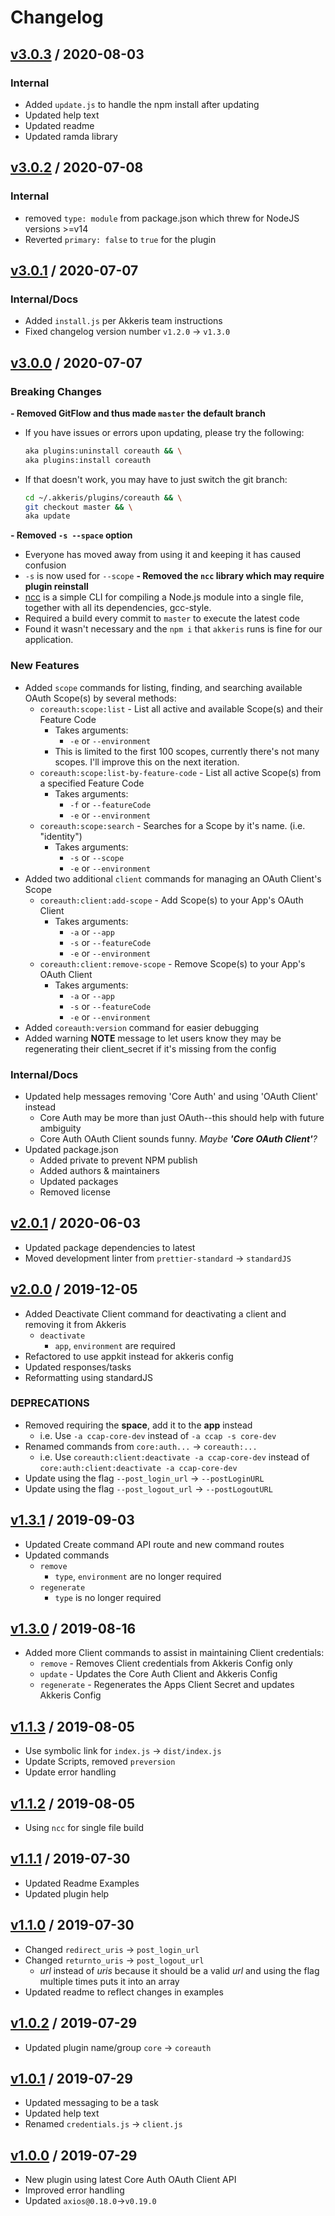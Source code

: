 # Changelog

## [v3.0.3](https://github.com/octanner/cli-core-auth-plugin/releases/tag/v3.0.3) / 2020-08-03

### Internal

- Added `update.js` to handle the npm install after updating
- Updated help text
- Updated readme
- Updated ramda library

## [v3.0.2](https://github.com/octanner/cli-core-auth-plugin/releases/tag/v3.0.2) / 2020-07-08

### Internal

- removed `type: module` from package.json which threw for NodeJS versions >=v14
- Reverted `primary: false` to `true` for the plugin

## [v3.0.1](https://github.com/octanner/cli-core-auth-plugin/releases/tag/v3.0.1) / 2020-07-07

### Internal/Docs

- Added `install.js` per Akkeris team instructions
- Fixed changelog version number `v1.2.0` -> `v1.3.0`

## [v3.0.0](https://github.com/octanner/cli-core-auth-plugin/releases/tag/v3.0.0) / 2020-07-07

### Breaking Changes

**- Removed GitFlow and thus made `master` the default branch**
  - If you have issues or errors upon updating, please try the following:
    ```zsh
    aka plugins:uninstall coreauth && \
    aka plugins:install coreauth
    ```
  - If that doesn't work, you may have to just switch the git branch:
    ```zsh
    cd ~/.akkeris/plugins/coreauth && \
    git checkout master && \
    aka update
    ```
**- Removed `-s --space` option**
  - Everyone has moved away from using it and keeping it has caused confusion
  - `-s` is now used for `--scope`
**- Removed the `ncc` library which may require plugin reinstall**
  - [ncc](https://github.com/vercel/ncc) is a simple CLI for compiling a Node.js module into a single file, together with all its dependencies, gcc-style.
  - Required a build every commit to `master` to execute the latest code
  - Found it wasn't necessary and the `npm i` that `akkeris` runs is fine for our application.

### New Features

- Added `scope` commands for listing, finding, and searching available OAuth Scope(s) by several methods:
  - `coreauth:scope:list` - List all active and available Scope(s) and their Feature Code
    - Takes arguments:
      - `-e` or `--environment`
    - This is limited to the first 100 scopes, currently there's not many scopes. I'll improve this on the next iteration.
  - `coreauth:scope:list-by-feature-code` - List all active Scope(s) from a specified Feature Code
    - Takes arguments:
      - `-f` or `--featureCode`
      - `-e` or `--environment`
  - `coreauth:scope:search` - Searches for a Scope by it's name. (i.e. "identity")
    - Takes arguments:
      - `-s` or `--scope`
      - `-e` or `--environment`
- Added two additional `client` commands for managing an OAuth Client's Scope
  - `coreauth:client:add-scope` - Add Scope(s) to your App's OAuth Client
    - Takes arguments:
      - `-a` or `--app`
      - `-s` or `--featureCode`
      - `-e` or `--environment`
  - `coreauth:client:remove-scope` - Remove Scope(s) to your App's OAuth Client
    - Takes arguments:
      - `-a` or `--app`
      - `-s` or `--featureCode`
      - `-e` or `--environment`
- Added `coreauth:version` command for easier debugging
- Added warning **NOTE** message to let users know they may be regenerating their client_secret if it's missing from the config

### Internal/Docs
  
  - Updated help messages removing 'Core Auth' and using 'OAuth Client' instead
    - Core Auth may be more than just OAuth--this should help with future ambiguity
    - Core Auth OAuth Client sounds funny. _Maybe **'Core OAuth Client'**?_
  - Updated package.json
    - Added private to prevent NPM publish
    - Added authors & maintainers
    - Updated packages
    - Removed license

## [v2.0.1](https://github.com/octanner/cli-core-auth-plugin/releases/tag/v2.0.1) / 2020-06-03

- Updated package dependencies to latest
- Moved development linter from `prettier-standard` -> `standardJS`

## [v2.0.0](https://github.com/octanner/cli-core-auth-plugin/releases/tag/v2.0.0) / 2019-12-05

- Added Deactivate Client command for deactivating a client and removing it from Akkeris
  - `deactivate`
    - `app`, `environment` are required
- Refactored to use appkit instead for akkeris config
- Updated responses/tasks
- Reformatting using standardJS

### DEPRECATIONS

- Removed requiring the **space**, add it to the **app** instead
  - i.e. Use `-a ccap-core-dev` instead of `-a ccap -s core-dev` 
- Renamed commands from `core:auth...` -> `coreauth:...`
  - i.e. Use `coreauth:client:deactivate -a ccap-core-dev` instead of `core:auth:client:deactivate -a ccap-core-dev`
- Update using the flag `--post_login_url` -> `--postLoginURL`
- Update using the flag `--post_logout_url` -> `--postLogoutURL`

## [v1.3.1](https://github.com/octanner/cli-core-auth-plugin/releases/tag/v1.3.1) / 2019-09-03

- Updated Create command API route and new command routes
- Updated commands
  - `remove`
    - `type`, `environment` are no longer required
  - `regenerate`
    - `type` is no longer required

## [v1.3.0](https://github.com/octanner/cli-core-auth-plugin/releases/tag/v1.3.0) / 2019-08-16

- Added more Client commands to assist in maintaining Client credentials:
  - `remove` - Removes Client credentials from Akkeris Config only
  - `update` - Updates the Core Auth Client and Akkeris Config
  - `regenerate` - Regenerates the Apps Client Secret and updates Akkeris Config

## [v1.1.3](https://github.com/octanner/cli-core-auth-plugin/releases/tag/v1.1.3) / 2019-08-05

- Use symbolic link for `index.js` -> `dist/index.js`
- Update Scripts, removed `preversion`
- Update error handling

## [v1.1.2](https://github.com/octanner/cli-core-auth-plugin/releases/tag/v1.1.2) / 2019-08-05

- Using `ncc` for single file build

## [v1.1.1](https://github.com/octanner/cli-core-auth-plugin/releases/tag/v1.1.1) / 2019-07-30

- Updated Readme Examples
- Updated plugin help

## [v1.1.0](https://github.com/octanner/cli-core-auth-plugin/releases/tag/v1.1.0) / 2019-07-30

- Changed `redirect_uris` -> `post_login_url`
- Changed `returnto_uris` -> `post_logout_url`
  - *url* instead of *uris* because it should be a valid *url* and using the flag multiple times puts it into an array
- Updated readme to reflect changes in examples

## [v1.0.2](https://github.com/octanner/cli-core-auth-plugin/releases/tag/v1.0.2) / 2019-07-29

- Updated plugin name/group `core` -> `coreauth`

## [v1.0.1](https://github.com/octanner/cli-core-auth-plugin/releases/tag/v1.0.1) / 2019-07-29

- Updated messaging to be a task
- Updated help text
- Renamed `credentials.js` -> `client.js`

## [v1.0.0](https://github.com/octanner/cli-core-auth-plugin/releases/tag/v1.0.0) / 2019-07-29

- New plugin using latest Core Auth OAuth Client API
- Improved error handling
- Updated `axios@0.18.0`->`v0.19.0`
